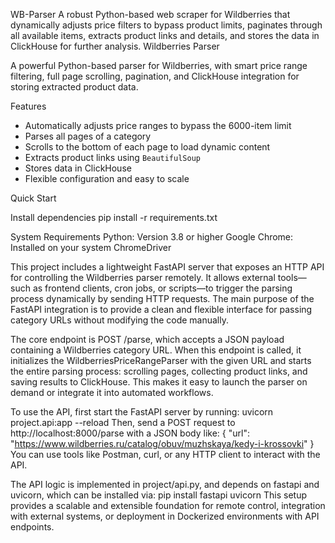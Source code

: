 WB-Parser
A robust Python-based web scraper for Wildberries that dynamically adjusts price filters to bypass product limits, paginates through all available items, extracts product links and details, and stores the data in ClickHouse for further analysis.
Wildberries Parser

A powerful Python-based parser for Wildberries, with smart price range filtering, full page scrolling, pagination, and ClickHouse integration for storing extracted product data.



Features

- Automatically adjusts price ranges to bypass the 6000-item limit
- Parses all pages of a category
- Scrolls to the bottom of each page to load dynamic content
- Extracts product links using `BeautifulSoup`
- Stores data in ClickHouse
- Flexible configuration and easy to scale



Quick Start

Install dependencies
pip install -r requirements.txt
 
 
System Requirements
Python: Version 3.8 or higher
Google Chrome: Installed on your system
ChromeDriver

This project includes a lightweight FastAPI server that exposes an HTTP API for controlling the Wildberries parser remotely. It allows external tools—such as frontend clients, cron jobs, or scripts—to trigger the parsing process dynamically by sending HTTP requests. The main purpose of the FastAPI integration is to provide a clean and flexible interface for passing category URLs without modifying the code manually.

The core endpoint is POST /parse, which accepts a JSON payload containing a Wildberries category URL. When this endpoint is called, it initializes the WildberriesPriceRangeParser with the given URL and starts the entire parsing process: scrolling pages, collecting product links, and saving results to ClickHouse. This makes it easy to launch the parser on demand or integrate it into automated workflows.

To use the API, first start the FastAPI server by running:
uvicorn project.api:app --reload
Then, send a POST request to http://localhost:8000/parse with a JSON body like:
{
  "url": "https://www.wildberries.ru/catalog/obuv/muzhskaya/kedy-i-krossovki"
}
You can use tools like Postman, curl, or any HTTP client to interact with the API.

The API logic is implemented in project/api.py, and depends on fastapi and uvicorn, which can be installed via:
pip install fastapi uvicorn
This setup provides a scalable and extensible foundation for remote control, integration with external systems, or deployment in Dockerized environments with API endpoints.

